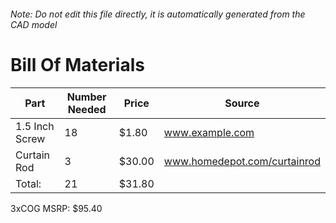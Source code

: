 ###### Note: Do not edit this file directly, it is automatically generated from the CAD model 
# Bill Of Materials 
 |Part|Number Needed|Price|Source| 
 |----|----------|-----|-----|
|1.5 Inch Screw|18|$1.80|www.example.com|
|Curtain Rod|3|$30.00|www.homedepot.com/curtainrod|
|Total: |21|$31.80| |

 3xCOG MSRP: $95.40